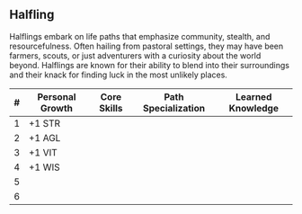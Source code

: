 

## Halfling

Halflings embark on life paths that emphasize community, stealth, and resourcefulness. Often hailing from pastoral settings, they may have been farmers, scouts, or just adventurers with a curiosity about the world beyond. Halflings are known for their ability to blend into their surroundings and their knack for finding luck in the most unlikely places.



| #    | Personal Growth | Core Skills | Path Specialization | Learned Knowledge |
| ---- | --------------- | ----------- | ------------------- | ----------------- |
| 1    | +1 STR          |             |                     |                   |
| 2    | +1 AGL          |             |                     |                   |
| 3    | +1 VIT          |             |                     |                   |
| 4    | +1 WIS          |             |                     |                   |
| 5    |                 |             |                     |                   |
| 6    |                 |             |                     |                   |



